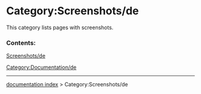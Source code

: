# Category:Screenshots/de
This category lists pages with screenshots.

### Contents:

[Screenshots/de](Screenshots/de.md)

[Category:Documentation/de](Category:Documentation/de.md)

---
[documentation index](../README.md) > Category:Screenshots/de

